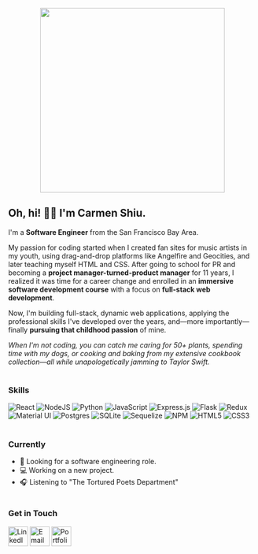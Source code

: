 <p align="center"><img width="375px" src="https://github.com/craftycarmen/craftycarmen/assets/131481577/e9bf2a7b-f28c-4bf7-991d-24c47fbedb9a"></p>

## Oh, hi! 👋🏻 I'm Carmen Shiu.
I'm a **Software Engineer** from the San Francisco Bay Area.

My passion for coding started when I created fan sites for music artists in my youth, using drag-and-drop platforms like Angelfire and Geocities, and later teaching myself HTML and CSS. After going to school for PR and becoming a **project manager-turned-product manager** for 11 years, I realized it was time for a career change and enrolled in an **immersive software development course** with a focus on **full-stack web development**.

Now, I'm building full-stack, dynamic web applications, applying the professional skills I've developed over the years, and—more importantly—finally **pursuing that childhood passion** of mine.

_When I'm not coding, you can catch me caring for 50+ plants, spending time with my dogs, or cooking and baking from my extensive cookbook collection—all while unapologetically jamming to Taylor Swift._

#  

### Skills
![React](https://img.shields.io/badge/react-%2320232a.svg?style=for-the-badge&logo=react&logoColor=%2361DAFB)
![NodeJS](https://img.shields.io/badge/node.js-6DA55F?style=for-the-badge&logo=node.js&logoColor=white)
![Python](https://img.shields.io/badge/Python-FFD43B?style=for-the-badge&logo=python&logoColor=blue)
![JavaScript](https://img.shields.io/badge/JavaScript-323330?style=for-the-badge&logo=javascript&logoColor=F7DF1E)
![Express.js](https://img.shields.io/badge/express.js-%23404d59.svg?style=for-the-badge&logo=express&logoColor=%2361DAFB)
![Flask](https://img.shields.io/badge/flask-%23000.svg?style=for-the-badge&logo=flask&logoColor=white)
![Redux](https://img.shields.io/badge/redux-%23593d88.svg?style=for-the-badge&logo=redux&logoColor=white)
![Material UI](https://img.shields.io/badge/Material%20UI-007FFF?style=for-the-badge&logo=mui&logoColor=white)
![Postgres](https://img.shields.io/badge/postgres-%23316192.svg?style=for-the-badge&logo=postgresql&logoColor=white)
![SQLite](https://img.shields.io/badge/sqlite-%2307405e.svg?style=for-the-badge&logo=sqlite&logoColor=white)
![Sequelize](https://img.shields.io/badge/Sequelize-52B0E7?style=for-the-badge&logo=Sequelize&logoColor=white)
![NPM](https://img.shields.io/badge/NPM-%23CB3837.svg?style=for-the-badge&logo=npm&logoColor=white)
![HTML5](https://img.shields.io/badge/HTML5-E34F26?style=for-the-badge&logo=html5&logoColor=white)
![CSS3](https://img.shields.io/badge/CSS3-1572B6?style=for-the-badge&logo=css3&logoColor=white)

#

### Currently
- 🚀 Looking for a software engineering role.
- 💻 Working on a new project.
- 🎧 Listening to "The Tortured Poets Department"
  
#  

### Get in Touch
  [<img width="40px" alt="LinkedIn" src="https://github.com/user-attachments/assets/d446fe04-3f77-4b7f-8a32-fd5a369c9082">](https://linkedin.com/in/carmenshiu)
  [<img width="40px" alt="Email" src="https://github.com/user-attachments/assets/178a40e9-9eee-49a1-b36c-12e65c8a6d3d">](mailto:hi@carmenshiu.com)
  [<img width="40px" alt="Portfolio" src="https://github.com/user-attachments/assets/359f960d-b894-42c3-bfd3-c099979eac73">](https://carmenshiu.com)



<!--
**craftycarmen/craftycarmen** is a ✨ _special_ ✨ repository because its `README.md` (this file) appears on your GitHub profile.

Here are some ideas to get you started:

- 🔭 I’m currently working on ...
- 🌱 I’m currently learning ...
- 👯 I’m looking to collaborate on ...
- 🤔 I’m looking for help with ...
- 💬 Ask me about ...
- 📫 How to reach me: ...
- 😄 Pronouns: ...
- ⚡ Fun fact: ...
-->
